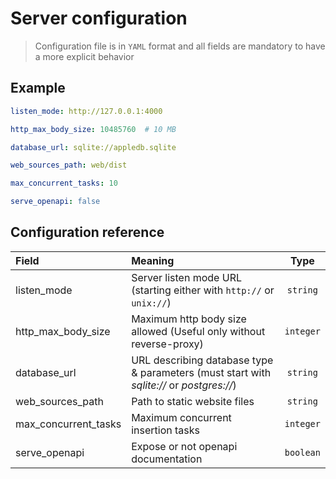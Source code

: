 # Server configuration

> Configuration file is in `YAML` format and all fields are mandatory to have a more explicit behavior

## Example

```yaml
listen_mode: http://127.0.0.1:4000

http_max_body_size: 10485760  # 10 MB

database_url: sqlite://appledb.sqlite

web_sources_path: web/dist

max_concurrent_tasks: 10

serve_openapi: false
```

## Configuration reference

|Field|Meaning|Type|
|:---|:-----|:--:|
|listen_mode| Server listen mode URL (starting either with `http://` or `unix://`) |`string`|
|http_max_body_size| Maximum http body size allowed (Useful only without reverse-proxy) |`integer`|
|database_url| URL describing database type & parameters (must start with *sqlite://* or *postgres://*) |`string`|
|web_sources_path| Path to static website files|`string`|
|max_concurrent_tasks| Maximum concurrent insertion tasks | `integer`|
|serve_openapi| Expose or not openapi documentation |`boolean`|